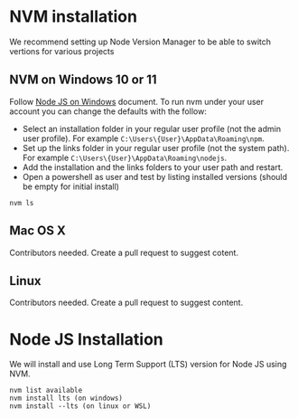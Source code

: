 # NVM installation

We recommend setting up Node Version Manager to be able to switch vertions for various projects

## NVM on Windows 10 or 11
Follow [Node JS on Windows](https://docs.microsoft.com/en-us/windows/dev-environment/javascript/nodejs-on-windows) document. To run nvm under your user account you can change the defaults with the follow:
- Select an installation folder in your regular user profile (not the admin user profile). For example ```C:\Users\{User}\AppData\Roaming\npm```.
- Set up the links folder in your regular user profile (not the system path). For example ```C:\Users\{User}\AppData\Roaming\nodejs```.
- Add the installation and the links folders to your user path and restart. 
- Open a powershell as user and test by listing installed versions (should be empty for initial install)
```
nvm ls
```

## Mac OS X
Contributors needed. Create a pull request to suggest cotent.

## Linux 
Contributors needed. Create a pull request to suggest content.

# Node JS Installation

We will install and use Long Term Support (LTS) version for Node JS using NVM.
```
nvm list available
nvm install lts (on windows)
nvm install --lts (on linux or WSL)
```
